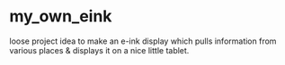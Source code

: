 # my_own_eink
loose project idea to make an e-ink display which pulls information from various places &amp; displays it on a nice little tablet.  
